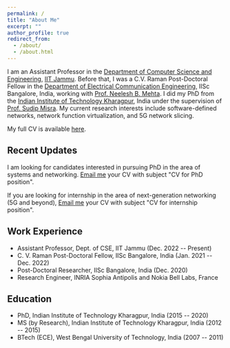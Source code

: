 ```yaml
---
permalink: /
title: "About Me"
excerpt: ""
author_profile: true
redirect_from: 
  - /about/
  - /about.html
---
```


I am an Assistant Professor in the [Department of Computer Science and Engineering](https://www.iitjammu.ac.in/computer_science_engineering), [IIT Jammu](https://www.iitjammu.ac.in/). Before that, I was a C.V. Raman Post-Doctoral Fellow in the [Department of Electrical Communication Engineering](https://ece.iisc.ac.in/), IISc Bangalore, India, working with [Prof. Neelesh B. Mehta](https://ece.iisc.ac.in/~nextgenwrl/Neelesh.html). I did my PhD from the [Indian Institute of Technology Kharagpur](http://www.iitkgp.ac.in/), India under the supervision of [Prof. Sudip Misra](https://cse.iitkgp.ac.in/~smisra/). My current research interests include software-defined networks, network function virtualization, and 5G network slicing.

My full CV is available [here](https://samareshbera.github.io/files/Samaresh_Bera_CV.pdf).


Recent Updates
----------
I am looking for candidates interested in pursuing PhD in the area of systems and networking. [Email me](samaresh.bera@iitjammu.ac.in) your CV with subject "CV for PhD position".

If you are looking for internship in the area of next-generation networking (5G and beyond), [Email me](samaresh.bera@iitjammu.ac.in) your CV with subject "CV for internship position".

Work Experience
----------
* Assistant Professor, Dept. of CSE, IIT Jammu (Dec. 2022 -- Present)
* C. V. Raman Post-Doctoral Fellow, IISc Bangalore, India (Jan. 2021 -- Dec. 2022)
* Post-Doctoral Researcher, IISc Bangalore, India (Dec. 2020)
* Research Engineer, INRIA Sophia Antipolis and Nokia Bell Labs, France

Education
---------
* PhD, Indian Institute of Technology Kharagpur, India (2015 -- 2020)
* MS (by Research), Indian Institute of Technology Kharagpur, India (2012 -- 2015)
* BTech (ECE), West Bengal University of Technology, India (2007 -- 2011)

